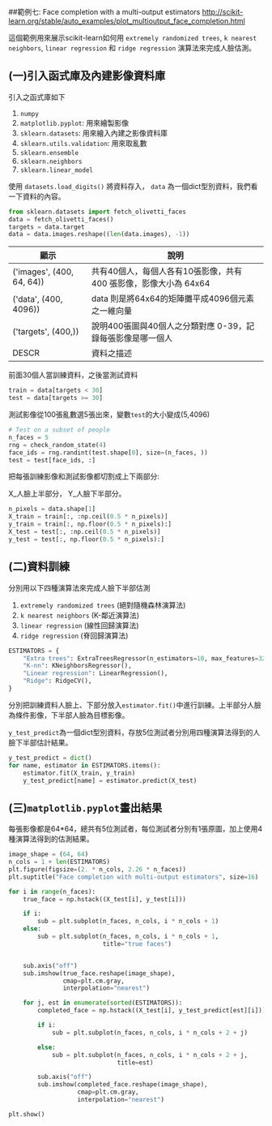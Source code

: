 ##範例七: Face completion with a multi-output estimators
http://scikit-learn.org/stable/auto_examples/plot_multioutput_face_completion.html

這個範例用來展示scikit-learn如何用 `extremely randomized trees`, `k nearest neighbors`, `linear regression` 和 `ridge regression` 演算法來完成人臉估測。





## (一)引入函式庫及內建影像資料庫

引入之函式庫如下

1. `numpy`
2. `matplotlib.pyplot`: 用來繪製影像
2. `sklearn.datasets`: 用來繪入內建之影像資料庫
3. `sklearn.utils.validation`: 用來取亂數
4. `sklearn.ensemble` 
5. `sklearn.neighbors` 
6. `sklearn.linear_model` 




使用 `datasets.load_digits()` 將資料存入， `data` 為一個dict型別資料，我們看一下資料的內容。

```python
from sklearn.datasets import fetch_olivetti_faces
data = fetch_olivetti_faces()
targets = data.target
data = data.images.reshape((len(data.images), -1))
```

| 顯示 | 說明 |
| -- | -- |
| ('images', (400, 64, 64))| 共有40個人，每個人各有10張影像，共有 400 張影像，影像大小為 64x64 |
| ('data', (400, 4096)) | data 則是將64x64的矩陣攤平成4096個元素之一維向量 |
| ('targets', (400,)) | 說明400張圖與40個人之分類對應 0-39，記錄每張影像是哪一個人 |
| DESCR | 資料之描述 |


前面30個人當訓練資料，之後當測試資料
```python
train = data[targets < 30]
test = data[targets >= 30]
```
測試影像從100張亂數選5張出來，變數`test`的大小變成(5,4096)
```python
# Test on a subset of people
n_faces = 5
rng = check_random_state(4)
face_ids = rng.randint(test.shape[0], size=(n_faces, ))
test = test[face_ids, :]
```

把每張訓練影像和測試影像都切割成上下兩部分:

X_人臉上半部分，
Y_人臉下半部分。
```python
n_pixels = data.shape[1]
X_train = train[:, :np.ceil(0.5 * n_pixels)]  
y_train = train[:, np.floor(0.5 * n_pixels):]  
X_test = test[:, :np.ceil(0.5 * n_pixels)]
y_test = test[:, np.floor(0.5 * n_pixels):]
```

## (二)資料訓練
分別用以下四種演算法來完成人臉下半部估測

1. `extremely randomized trees` (絕對隨機森林演算法)
2. `k nearest neighbors` (K-鄰近演算法)
3. `linear regression` (線性回歸演算法)
4. `ridge regression` (脊回歸演算法)


```python
ESTIMATORS = {
    "Extra trees": ExtraTreesRegressor(n_estimators=10, max_features=32,random_state=0),
    "K-nn": KNeighborsRegressor(),
    "Linear regression": LinearRegression(),
    "Ridge": RidgeCV(),
}
```

分別把訓練資料人臉上、下部分放入`estimator.fit()`中進行訓練。上半部分人臉為條件影像，下半部人臉為目標影像。

`y_test_predict`為一個dict型別資料，存放5位測試者分別用四種演算法得到的人臉下半部估計結果。

```python
y_test_predict = dict()
for name, estimator in ESTIMATORS.items():
    estimator.fit(X_train, y_train)
    y_test_predict[name] = estimator.predict(X_test)
```

## (三)`matplotlib.pyplot`畫出結果

每張影像都是64*64，總共有5位測試者，每位測試者分別有1張原圖，加上使用4種演算法得到的估測結果。

```python
image_shape = (64, 64)
n_cols = 1 + len(ESTIMATORS)
plt.figure(figsize=(2. * n_cols, 2.26 * n_faces))
plt.suptitle("Face completion with multi-output estimators", size=16)

for i in range(n_faces):
    true_face = np.hstack((X_test[i], y_test[i]))

    if i:
        sub = plt.subplot(n_faces, n_cols, i * n_cols + 1)
    else:
        sub = plt.subplot(n_faces, n_cols, i * n_cols + 1,
                          title="true faces")


    sub.axis("off")
    sub.imshow(true_face.reshape(image_shape),
               cmap=plt.cm.gray,
               interpolation="nearest")

    for j, est in enumerate(sorted(ESTIMATORS)):
        completed_face = np.hstack((X_test[i], y_test_predict[est][i]))

        if i:
            sub = plt.subplot(n_faces, n_cols, i * n_cols + 2 + j)

        else:
            sub = plt.subplot(n_faces, n_cols, i * n_cols + 2 + j,
                              title=est)

        sub.axis("off")
        sub.imshow(completed_face.reshape(image_shape),
                   cmap=plt.cm.gray,
                   interpolation="nearest")

plt.show()
```